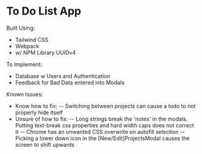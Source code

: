 # To Do List App

Built Using:
- Tailwind CSS
- Webpack
- w/ NPM Library UUIDv4

To Implement:
- Database w Users and Authentication
- Feedback for Bad Data entered into Modals

Known Issues:
- Know how to fix:
-- Switching between projects can cause a todo to not properly hide itself
- Unsure of how to fix:
-- Long strings break the 'notes' in the modals. Putting text-break css properties and hard width caps does not correct it
-- Chrome has an unwanted CSS overwrite on autofill selection
-- Picking a lower down icon in the [New/Edit]ProjectsModal causes the screen to shift upwards
